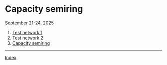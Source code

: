 # Capacity semiring
September 21-24, 2025

1. [Test network 1](semiT1.md)
2. [Test network 2](semiT2.md)
1. [Capacity semiring](semiring.md)

<hr />

[Index](../README.md)
